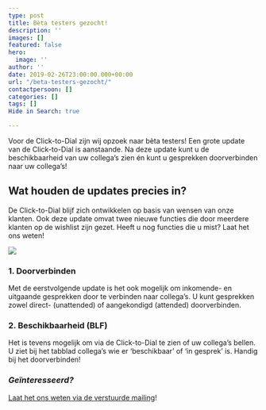 ```yaml
---
type: post
title: Bèta testers gezocht!
description: ''
images: []
featured: false
hero:
  image: ''
author: ''
date: 2019-02-26T23:00:00.000+00:00
url: "/beta-testers-gezocht/"
contactpersoon: []
categories: []
tags: []
Hide in Search: true

---
```

Voor de Click-to-Dial zijn wij opzoek naar bèta testers! Een grote update van de Click-to-Dial is aanstaande. Na deze update kunt u de beschikbaarheid van uw collega’s zien én kunt u gesprekken doorverbinden naar uw collega’s!<!--more-->

## Wat houden de updates precies in?

De Click-to-Dial blijf zich ontwikkelen op basis van wensen van onze klanten. Ook deze update omvat twee nieuwe functies die door meerdere klanten op de wishlist zijn gezet. Heeft u nog functies die u mist? Laat het ons weten!

[![](https://www.callvoiptelefonie.nl/wp-content/uploads/2019/02/C2D-update-feb19.png)](https://mailchi.mp/callvoip/simmpl-feb19)

### 1. Doorverbinden

Met de eerstvolgende update is het ook mogelijk om inkomende- en uitgaande gesprekken door te verbinden naar collega’s. U kunt gesprekken zowel direct- (unattended) of aangekondigd (attended) doorverbinden.

### 2. Beschikbaarheid (BLF)

Het is tevens mogelijk om via de Click-to-Dial te zien of uw collega’s bellen. U ziet bij het tabblad collega’s wie er ‘beschikbaar’ of ‘in gesprek’ is. Handig bij het doorverbinden!

### _Geïnteresseerd?_

[Laat het ons weten via de verstuurde mailing](https://mailchi.mp/callvoip/simmpl-feb19)!